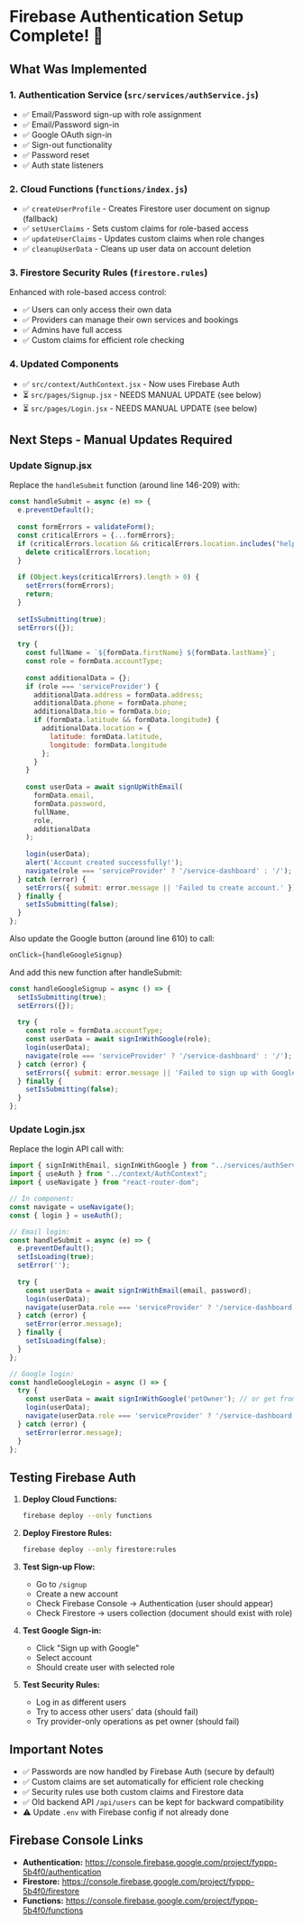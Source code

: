 # Firebase Authentication Setup Complete! 🔐

## What Was Implemented

### 1. Authentication Service (`src/services/authService.js`)
- ✅ Email/Password sign-up with role assignment
- ✅ Email/Password sign-in
- ✅ Google OAuth sign-in
- ✅ Sign-out functionality
- ✅ Password reset
- ✅ Auth state listeners

### 2. Cloud Functions (`functions/index.js`)
- ✅ `createUserProfile` - Creates Firestore user document on signup (fallback)
- ✅ `setUserClaims` - Sets custom claims for role-based access
- ✅ `updateUserClaims` - Updates custom claims when role changes
- ✅ `cleanupUserData` - Cleans up user data on account deletion

### 3. Firestore Security Rules (`firestore.rules`)
Enhanced with role-based access control:
- ✅ Users can only access their own data
- ✅ Providers can manage their own services and bookings
- ✅ Admins have full access
- ✅ Custom claims for efficient role checking

### 4. Updated Components
- ✅ `src/context/AuthContext.jsx` - Now uses Firebase Auth
- ⏳ `src/pages/Signup.jsx` - NEEDS MANUAL UPDATE (see below)
- ⏳ `src/pages/Login.jsx` - NEEDS MANUAL UPDATE (see below)

## Next Steps - Manual Updates Required

### Update Signup.jsx

Replace the `handleSubmit` function (around line 146-209) with:

```javascript
const handleSubmit = async (e) => {
  e.preventDefault();
  
  const formErrors = validateForm();
  const criticalErrors = {...formErrors};
  if (criticalErrors.location && criticalErrors.location.includes("help customers find")) {
    delete criticalErrors.location;
  }
  
  if (Object.keys(criticalErrors).length > 0) {
    setErrors(formErrors);
    return;
  }
  
  setIsSubmitting(true);
  setErrors({});
  
  try {
    const fullName = `${formData.firstName} ${formData.lastName}`;
    const role = formData.accountType;
    
    const additionalData = {};
    if (role === 'serviceProvider') {
      additionalData.address = formData.address;
      additionalData.phone = formData.phone;
      additionalData.bio = formData.bio;
      if (formData.latitude && formData.longitude) {
        additionalData.location = {
          latitude: formData.latitude,
          longitude: formData.longitude
        };
      }
    }
    
    const userData = await signUpWithEmail(
      formData.email,
      formData.password,
      fullName,
      role,
      additionalData
    );
    
    login(userData);
    alert('Account created successfully!');
    navigate(role === 'serviceProvider' ? '/service-dashboard' : '/');
  } catch (error) {
    setErrors({ submit: error.message || 'Failed to create account.' });
  } finally {
    setIsSubmitting(false);
  }
};
```

Also update the Google button (around line 610) to call:
```javascript
onClick={handleGoogleSignup}
```

And add this new function after handleSubmit:
```javascript
const handleGoogleSignup = async () => {
  setIsSubmitting(true);
  setErrors({});
  
  try {
    const role = formData.accountType;
    const userData = await signInWithGoogle(role);
    login(userData);
    navigate(role === 'serviceProvider' ? '/service-dashboard' : '/');
  } catch (error) {
    setErrors({ submit: error.message || 'Failed to sign up with Google.' });
  } finally {
    setIsSubmitting(false);
  }
};
```

### Update Login.jsx

Replace the login API call with:

```javascript
import { signInWithEmail, signInWithGoogle } from "../services/authService";
import { useAuth } from "../context/AuthContext";
import { useNavigate } from "react-router-dom";

// In component:
const navigate = useNavigate();
const { login } = useAuth();

// Email login:
const handleSubmit = async (e) => {
  e.preventDefault();
  setIsLoading(true);
  setError('');
  
  try {
    const userData = await signInWithEmail(email, password);
    login(userData);
    navigate(userData.role === 'serviceProvider' ? '/service-dashboard' : '/');
  } catch (error) {
    setError(error.message);
  } finally {
    setIsLoading(false);
  }
};

// Google login:
const handleGoogleLogin = async () => {
  try {
    const userData = await signInWithGoogle('petOwner'); // or get from form
    login(userData);
    navigate(userData.role === 'serviceProvider' ? '/service-dashboard' : '/');
  } catch (error) {
    setError(error.message);
  }
};
```

## Testing Firebase Auth

1. **Deploy Cloud Functions:**
   ```bash
   firebase deploy --only functions
   ```

2. **Deploy Firestore Rules:**
   ```bash
   firebase deploy --only firestore:rules
   ```

3. **Test Sign-up Flow:**
   - Go to `/signup`
   - Create a new account
   - Check Firebase Console → Authentication (user should appear)
   - Check Firestore → users collection (document should exist with role)

4. **Test Google Sign-in:**
   - Click "Sign up with Google"
   - Select account
   - Should create user with selected role

5. **Test Security Rules:**
   - Log in as different users
   - Try to access other users' data (should fail)
   - Try provider-only operations as pet owner (should fail)

## Important Notes

- ✅ Passwords are now handled by Firebase Auth (secure by default)
- ✅ Custom claims are set automatically for efficient role checking
- ✅ Security rules use both custom claims and Firestore data
- ✅ Old backend API `/api/users` can be kept for backward compatibility
- ⚠️  Update `.env` with Firebase config if not already done

## Firebase Console Links

- **Authentication:** https://console.firebase.google.com/project/fyppp-5b4f0/authentication
- **Firestore:** https://console.firebase.google.com/project/fyppp-5b4f0/firestore
- **Functions:** https://console.firebase.google.com/project/fyppp-5b4f0/functions

